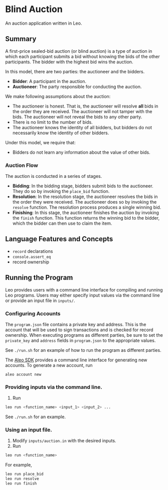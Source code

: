 # Blind Auction

An auction application written in Leo.

## Summary

A first-price sealed-bid auction (or blind auction) is a type of auction in which each participant submits a bid without knowing the bids of the other participants. 
The bidder with the highest bid wins the auction.

In this model, there are two parties: the auctioneer and the bidders.
- **Bidder**: A participant in the auction.
- **Auctioneer**: The party responsible for conducting the auction.

We make following assumptions about the auction:
- The auctioneer is honest. That is, the auctioneer will resolve **all** bids in the order they are received. The auctioneer will not tamper with the bids. The auctioneer will not reveal the bids to any other party.
- There is no limit to the number of bids.
- The auctioneer knows the identity of all bidders, but bidders do not necessarily know the identity of other bidders.

Under this model, we require that:
- Bidders do not learn any information about the value of other bids.

### Auction Flow
The auction is conducted in a series of stages.
- **Bidding**: In the bidding stage, bidders submit bids to the auctioneer. They do so by invoking the `place_bid` function.
- **Resolution**:  In the resolution stage, the auctioneer resolves the bids in the order they were received. The auctioneer does so by invoking the `resolve` function. The resolution process produces a single winning bid.
- **Finishing**: In this stage, the auctioneer finishes the auction by invoking the `finish` function. This function returns the winning bid to the bidder, which the bidder can then use to claim the item.


## Language Features and Concepts
- `record` declarations
- `console.assert_eq`
- record ownership

## Running the Program

Leo provides users with a command line interface for compiling and running Leo programs.
Users may either specify input values via the command line or provide an input file in `inputs/`.

### Configuring Accounts
The `program.json` file contains a private key and address. 
This is the account that will be used to sign transactions and is checked for record ownership.
When executing programs as different parties, be sure to set the `private_key` and `address` fields in `program.json` to the appropriate values.

See `./run.sh` for an example of how to run the program as different parties.


The [Aleo SDK](https://github.com/AleoHQ/leo/tree/testnet3) provides a command line interface for generating new accounts.
To generate a new account, run 
```
aleo account new
```


### Providing inputs via the command line.
1. Run
```bash
leo run <function_name> <input_1> <input_2> ...
```
See `./run.sh` for an example.


### Using an input file.
1. Modify `inputs/auction.in` with the desired inputs.
2. Run
```bash
leo run <function_name>
```
For example, 
```bash
leo run place_bid
leo run resolve
leo run finish
```
